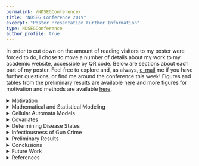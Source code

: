 ```yaml
---
permalink: /NDSEGConference/
title: "NDSEG Conference 2019"
excerpt: "Poster Presentation Further Information"
type: NDSEGConference
author_profile: true
---
```

In order to cut down on the amount of reading visitors to my poster were forced to do, I chose to move a number of details about my work to my academic website, accessible by QR code. Below are sections about each part of my poster. Feel free to explore and, as always, [e-mail](mailto:sscott41@vols.utk.edu) me if you have further questions, or find me around the conference this week! Figures and tables from the preliminary results are available [here](https://shelbymscott.github.io/files/PreliminaryResults.pdf) and more figures for motivation and methods are available [here](https://shelbymscott.github.io/files/MotivationMethods.pdf).

<details>
<summary>Motivation</summary>
<br>
<p>
Gun violence leads to more than 31,000 deaths and 78,000 nonfatal injuries each year in the United States. Homicide is the leading cause of death among African American males aged 10 - 24, and 2/3 of these deaths involve firearm use. The homicide rate for African Americans in 2010 was 16.3 per 100,000, whereas the overall homicide rate was 4.4 per 100,000. Therefore, apparent disparity exists in rates of homicide for different demographic groups. Gun violence does not only affect the direct victims and perpetrators involved in events, studies have shown that adults exposed to gun violence as children showed an increased likelihood for chronic health conditions compared with those who did not experience such exposures. These chronic health conditions include heart disease, cancer, chronic obstructive lung disease, hepatitis, diabetes, and stroke. Exposure to gun violence also leads to an increase in risky behaviors, especially in youth.
</p>

<p>
Despite the severity of gun violence, there has been little research published on the topic and also limited amounts of funding provided. Gun violence has a similar mortality rate to that of sepsis, but only receives 0.7% of the funding. It is also the second least researched cause of death, with accidental falls as the cause of death with fewer published papers, relative to mortality rate. This is due in part to the Dickey Amendment, passed in 1996. Three years earlier, Arthur Kellermann and colleagues published a paper that found having a gun in the home is significantly associated with increased risk of homicide occurring in the home. Congress then passed the amendment in concert with funding appropriations for the Centers for Disease Control (CDC), which stated no federal funds could be used to promote or advocate for gun control. Similar language has since been added to the funding appropriations for the National Institutes of Health (NIH). Removing funding from these two groups effectively reduced large-scale research on gun violence in the United States, contributing to the lack of relevant publications.
</p>

<p>
The purpose of this model is to observe and predict the spread of gun crime in Chicago, Illinois. I use approaches from epidemic models in order to explore the ways in which gun crime spreads throughout the 77 community areas of Chicago and how heterogeneity in the socioeconomic conditions can bolster and hinder the spread of these events. Provided the model can appropriately replicate past gun crime events, it can also be used to predict and then control future gun crimes in both space and time. Further, these methods can be applied to gun crime in other cities to predict future crime. Because I include socioeconomic conditions as environmental heterogeneity, I can also determine how socioeconomic conditions affect the spread of gun crime, which could inform policy decisions.
</p>

</details>

<details>
<summary>Mathematical and Statistical Modeling</summary>
<br>
<p>
There are multiple statistical models in this project that come together in order to contribute to a mathematical model of the system. The mainstream media often presents gun violence as an "epidemic" in the United States, and a variety of researchers have addressed the validity of this claim. If it is acceptable that gun violence is analogous to an epidemic, a suite of methods from epidemiology are then available to be used for this sociological "disease." Siettos and Russo present a summary of the mathematical and statistical methods used for observing infectious disease dynamics. Robert Smith? similarly outlines the types of mathematical models that can be used to assess problems in epidemiology and to arrive at the desired conclusions, without having to perform rigorous (or often impossible) field experiments. Generally, the purpose of mathematical models is to elucidate key features of the system and ignore what is not relevant to the specific question to be answered. Whereas mathematical models explore how a change in one aspect of the system can relate to changes in other parts of the system, statistical models imply that variations in the dependent variables depend on variations in the independent variables. Statistical models help to unearth what is happening, while mathematical models help to unearth why the event is occurring. Statistical models are often seen as a subset of mathematical models. Therefore, mathematical and statistical models should be used in concert with one another to make conclusions about questions of interest in the field.
</p>

<p>
There are a variety of different types of models that are used in order to understand the dynamics of epidemics. They can be broken down into categories of stochastic vs. deterministic, static vs. dynamic, and discrete vs. continuous. Stochastic models allow the inclusion of random events in the system, while deterministic models assume that the factors included in the model fully represent the outcomes. Static models observe the events at one point in time and/or space, while dynamic models observe the events over a span of time and/or space. Finally, discrete models observe the state of a system at specific increments in space and/or time, while continuous models observe the state of a system over a span of space and/or time.
</p>

</details>

<details>
<summary>Cellular Automata Models</summary>
<br>
<p>
Cellular automata (CA) are a class of spatio-temporal models that have often been used for epidemic modeling. Basic CA models are composed of a regular lattice in which each cell exists in a specific state. At each time step, the cell states update based on a set of local rules, usually depending on interactions within neighborhoods. They are discrete in space and time and often attempt to gain new insight into the behavior and dynamics of a system or predict future outcomes under certain conditions. Previous CA models of epidemics have included rabies, Chagas disease, foot-and-mouth, as well as many others. Many epidemic models ignore the spatial component and solely track the temporal spread of an epidemic through a population. When the environment is generally homogeneous, there may be no need to add the complexity of a spatial component. In numerous cases, though, environmental heterogeneity increases the need to add a spatial component to models. Liu et al. compared a reaction-diffusion model of epidemic spread with one formulated on a CA. They included interactions between epidemic states and environmental heterogeneity in the form of population structure and demography, and found that the CA model with environmental heterogeneity embedded and dispersed more stably in space than the non-spatial counterpart. A more stable model is easier to interpret, thus it is appropriate to use the spatial model when environmental heterogeneity is present in the system. Some of these spatial components are simple additions to the lattice, but many more recent CA models have incorporated the use of geographic information systems (GIS) data to improve the biological realism of the spatial component.
</p>

<p>
The cellular automata model we create consists of a $7 \times 11$ lattice of the 77 community areas of Chicago with each cell's state representing the category of crime (low, medium, or high) present in that community area. The cells also contain parameters for the unemployment rate, poverty level, and percentage of the population that is considered dependent, as well as a parameter for the level of crime present (1 - 15). The states of the cells update based on the crime levels of the surrounding cells. At each time step (representing a week), the cell will average the crime levels of the cells in its von Neumann neighborhood. If the average is higher than its current crime level, then it will increase its crime level by 1. Conversely, if the average is lower than its current crime level, then it will decrease its crime level by 1. If it is the same crime level as the average, then it will remain at the same crime level. It will then update its crime category and the global observation parameters for overall crime categories will be updated. The model measures the average crime level across all cells, the number of cells within each crime category, and the number of cells within each crime level. These dynamics are tracked over 520 time steps, or 10 years.
</p>

</details>

<details>
<summary>Covariates</summary>
<br>
<p>
While there are endless factors that can contribute to increased rates of crime, we focus on socio-economic indicators, as they are often blamed for crime and also can be addressed with changes to public policy, community action, or other interventions. In order to determine which indicators best-predicted the number of gun crimes in each community area, we run a subset procedure with a negative binomial regression, using information criteria to score the fit of each subset.
</p>

<p>
The subset procedure is used to determine which predictor variables are most useful for forecasting the response variable, and also often used to interpret a large number of regression coefficients, thus reducing some of the issues often faced when there are a large number of regression coefficients.  Overall, subset selection requires both an algorithm for the efficient searching of the solution space and a criterion or measure for the comparison of competing models to help guide the search. The algorithm takes combinations of predictors, runs a negative binomial regression over the data, and then diagnoses how well the regression fits the data. For our subset selection procedure, we use Akaike's Information Criteria with the equation:
$$
AIC(k) = 2k - 2 log L(\hat{\theta}_k),
$$
where $k$ represents the number of predictors in the subset and $log L(\hat{\theta}_k)$ is the log likelihood of the observations evaluated at $\theta$, which is the vector of predictors. The log likelihood function is:
$$
LogL(\hat{\theta}) = \sum_{i = 1}^{n} \ln(\Gamma(k_i + r)) - \sum_{i=1}^{n} \ln(k_i!) - n \ln(\Gamma(r)) + \sum_{i = 1}^{n} k_i \ln(p) + nr \ln(1 - p),
$$
where $n$ is the number of observations, $k_i$ is a predictor from the subset, $r$ is the number of failures before the experiment is stopped, and $p$ is the probability of success in the model.
</p>

<p>
Whereas count data is often fit using a Poisson distribution, the characteristics of this data point to a negative binomial distribution being most appropriate. In the Poisson distribution, it is expected that mean and variance are equal and therefore that there is equidispersion in the data. Our data do not meet this criteria, as the variance is far larger than the mean ($\mu = 128.88, \sigma^2 = 2.29 x 10^4$). The negative binomial distribution relaxes this restriction, and is therefore a better choice for this model.
</p>

<p>
We use multiple diagnostic statistics to determine whether one subset is a better fit of the data than others. While the algorithm gives the option of using AIC, ICOMP, CAIC, SBC, ICOMP(IFIM), and ICOMP(CovB), AIC produced better results than the other diagnostics and is therefore used for this model.
</p>
</details>

<details>
<summary>Determining Disease States</summary>
<br>

<p>
In order to determine how many different levels of crime should be included in the model, we used the $k$-selection procedure from Pham et al. Whereas most categorization algorithms require the user to define the number of classes before the data are divided into classes, the $k$-selection algorithm uses statistical diagnostics to determine the optimal number of categories in which to divide the data. The evaluation function $f(k)$ is defined using the equations:
$$
f(k) =
\begin{cases}
 1 & \text{if}~ k = 1 \\
 \frac{S_k}{\alpha_k S_{k-1}} & \text{if}~ S_{k-1} \neq 0, ~\forall k > 1 \\
   1 & \text{if}~ S_{k-1} = 0, ~\forall k > 1\\
\end{cases}\\
$$
$$
\alpha_k =
\begin{cases}
 1 - \frac{3}{4N_d} & \text{if}~ k = 2 ~\text{and}~ N_d > 1\\
 \alpha_{k-1} + \frac{1 - \alpha_{k-1}}{6} & \text{if}~ k > 2 ~\text{and}~ N_d > 1\\
\end{cases}
$$
where $S_k$ is the sum of the cluster distortions when the number of clusters is $k$, $N_d$ is the number of data set attributes (or dimensions), and $\alpha_k$ is a weight factor. Overall, the value of $f(k)$ is the ratio of the real distortion to the estimated distortion and is close to $1$ when the data distribution is uniform. Therefore, values of $k$ that yield small $f(k)$ can be regarded as giving well-defined clusters.
</p>

<p>
For the gun crime data in Chicago, Illinois, we wanted to inform the number of classes to be used in the cellular automata with data. Since our model is concerned with the spatial density of crime, we took the number of crimes in each community area from $2012 - 2017$, found the average over the time period, then divided this average by the community area to give the number of crimes per km$^2$ for each community area. We then ran twenty iterations of the $K$-selection algorithm (since stochasticity is integral to the process), and averaged the results.
</p>

</details>

<details>
<summary>Infectiousness of Gun Crime</summary>
<br>

<p>
Gun violence is often termed an epidemic in popular science and news articles. This is due to the fact that it seemingly can be passed between individuals and that there is spillover between geographically close areas. Slutkin describes in detail the aspects of gun violence that make it an epidemic and proposes some of the ways epidemiology could be used in order to understand more about gun crime and gun violence. If we can claim that gun violence is an epidemic, it may be useful to determine how far in space, time, and space/time that gun crime spreads throughout Chicago.
</p>

<p>
Loeffler and Flaxman use a Bayesian spatio-temporal point process model in order to differentiate between gun crimes that clustered but non-diffusing gun violence and clustered gun violence resulting from diffusion. Their paper works exclusively with gun violence data collected from an Acoustic Gunshot Locator System (AGLS), while our dataset contains all of the spatio-temporally logged gun crimes that occurred in 2008 in Chicago, Illinois. The process used calculates the conditional intensity, $\lambda(x,y,t)$, of gun crime. This conditional intensity is composed of two parts: a background rate and a self-excitatory rate, which can be distinguished from one another. The equation used is:
$$
\lambda(x,y,t) = m_0 \mu(x,y,t)
$$
$$
+ \theta \sum_{i:t_i < t}^{}\omega \exp(-\omega(t-t_i))\frac{1}{2\pi \sigma^2} \exp(-((x-x_i)^2) + (y-y_i)^2/(2\sigma^2)),
$$
where $\mu(x,y,t)$ is the background intensity, estimated with an Epanechnikov kernel and weighted by $m_0$. Then, we have the self-excitatory kernel, which is Gaussian distributed. The parameters of this equation include $\theta$, which gives the number of shootings triggered by any particular shooting. Other important parameters include $\omega$ and $\sigma$, which are the temporal and spatial length scales, respectively. The algorithm implements Hamiltonian Monte Carlo sampling to explore the parameter space. We run four chains for 1000 iterations, with 500 draws used as burn-in, giving a total of 2000 draws.
</p>

</details>

<details>
<summary>Preliminary Results</summary>
<br>

<b>Covariates</b>
<p>
The subset selection algorithm presents a constant, poverty, unemployment, and dependents as the best predictors of gun crime in Chicago. The table in the results at the top of this page shows the results from the algorithm. This allows us to see which subsets of predictors also fit the model reasonably well and therefore may need to be further considered. We also show some diagnostics from the algorithm. The objective change at convergence ($\delta$) represents how well the algorithm performs and should be close to zero. Therefore, our procedure has done reasonably well at finding the appropriate subset. The log likelihood ($LogL$) does not have an interpretation on its own, but is used to calculate the AIC values and therefore part of the comparison with other models. The dispersion parameter ($\alpha$) represents how scattered the data are around the mean. A dispersion parameter of one would suggest a Poisson distribution. The resulting value of $alpha = 0.7095$ confirms the decision to model this data using a negative binomial distribution.
</p>

<b>Determining Disease States</b>
<p>
After running 20 iterations of the $k$-selection algorithm, we found that the optimal number of classes for this data set is $15$ ($\mu = 14.95, \sigma = 1.61$). Figure 1 shows the results from one iteration of the model. The $f(k)$ function evaluates distortion in the data and is optimal when approaching zero. In the figure we observe that $6$ or $13$ clusters would also be appropriate ($f(k) < 0.85$), but that $15$ is the optimal number. These 15 disease levels can then be broken into equal interval subsets ranging from 0 - 92.70 gun crimes/km$^2$. These 15 crime levels can then be broken into three categories: low, medium, and high. Low crime areas have densities from 0.0 - 30.9 gun crimes/km$^2$, medium crime areas have densities from 31.0 - 61.8 gun crimes/km$^2$, and high crime areas have densities from 61.9 - 92.7 gun crimes/km$^2$.
</p>

<b>Infectiousness of Gun Crime</b>
<p>
Due to computational power, we have not yet run the algorithm over the entire dataset. The 2008 gun crimes have been subset by geographic area, time, and crime type. For a subset of the community areas (community areas 20-25), we find a $\theta$ value of $0.93$. Interpreted, this means that if $100$ crimes were observed at a given location, the next $93$ crimes observed within a $1.6$km radius and $12$ hours would have been triggered by the original $100$. We have also run this algorithm over other subsets and obtained different results, but in all cases there is spatio-temporal triggering of gun crimes.
</p>

</details>

<details>
<summary>Conclusions</summary>
<br>
<p>
The cellular automata model is still in development, but we have come to some conclusions in this preliminary work. From the analysis of covariates using negative binomial subset selection, we are able to determine that poverty, unemployment, and dependents are all significantly associated with the number of gun crimes that occur in a given community area. When assessing the natural breaks within the dataset using $k$-selection, we determine that we can break the crime down into $15$ different crime levels, which can then be further broken down into three categories of crime: low, medium, and high. Finally, when assessing a geographic subset of the data, we find that gun crimes are triggered by past gun crimes at that therefore we can term gun crime as an epidemic.
</p>

<p>
Preliminary cellular automata models have been created, which find that crime persists in the system, no matter where the initial outbreak occurs. Further testing is required to determine how the initial geographic distribution of crime affects the dynamics and how changes in parameters (crime levels, covariates, infectiousness) affect these dynamics as well.
</p>

</details>

<details>
<summary>Future Work</summary>
<br>
<p>
The next step in this model is to work with the Bayesian point process in order to determine the infectiousness of gun crime over a larger subset of the data or the entire dataset, if possible. There is also a need to confirm the model is not misspecified before the parameters are used within a cellular automata model. Once the model is appropriately parameterized, the full model, including GIS data, will be built and analyzed. This analysis will observe 1) how changes in the initial conditions affect the dynamics of crime spread and 2) how changes in the parameters affect the dynamics of crime spread.
</p>

<p>
The longer term plan for this project is to develop a theory for control in cellular automata models. There is currently a limited literature on how to use methods of optimization, control, and optimal control in cellular automata models. This work will be done on a simple cellular automata model, with methods tested against one another to determine which optimizes our parameter of choice and which one requires the least amount of computational power. The results from this will then be applied to the cellular automata model of gun crime to determine when and where intervention methods should be applied in order to reduce gun crime in Chicago. This "best" method can then be applied to cellular automata models of epidemics, fire spread, and other systems to optimize a desired outcome.
</p>
</details>

<details>
<summary>References</summary>
<br>
Sarsenbay Abdrakhmanov, Kanatzhan Beisembayev, Fedor I. Korennoy, Gulzhan Yessembekova, Dosym B. Kushubaev, and Ablaikhan S. Kadyrov. Revealing spatio-temporal patterns of rabies spread among various categories of animals in the republic of Kazakhstan, 2010-2013. Geospatial Health, 11(2), 2016. <br> <br>
American Psychological Association. Gun violence: Prediction, prevention, and policy. Technical report, American Psychological Association, 2013. <br> <br>
J.P. Aurambout, A.G. Endress, and B.M. Deal. A spatial model to estimate habitat fragmentation and its consequences on long-term persistence of animal populations. Environmental Monitoring and
Assessment, 109:199 – 225, 2005. <br> <br>
Braga, A. A., Zimmerman, G., Barao, L., Farrell, C., Brunson, R. K., & Papachristos, A. V. Street Gangs, Gun Violence, and Focused Deterrence: Comparing Place-based and Group-based Evaluation Methods to Estimate Direct and Spillover Deterrent Effects. Journal of Research in Crime and Delinquency, 56(4), 524–562, 2019. <br> <br>
Hamparsum Bozdogan. Intelligent Statistical Data Mining with Information Complexity and Genetic Algorithms. 1 edition, 2003. <br> <br>
Hamparsum Bozdogan. Modern statistical theory and inference: An informational modeling process with matlab. In preparation, 2019. <br> <br>
T. Rashad Byrdsong, Angela Devan, and Hide Yamatani. A ground-up model for gun violence reduction: A community-based public health approach. Journal of Evidence-Informed Social Work, 13(1):76–86, 2016. <br> <br>
Andreas Deutsch and Sabine Dormann. Cellular Automaton Modeling of Biological Pattern Formation. Modeling and Simulation in Science, Engineering, and Technology. Birkhauser Basel, 1 edition, 2005. <br> <br>
Ben Green, Thibaut Horel, and Andrew B Papachristos. Modeling contagion through social networks to explain and predict gunshot violence in chicago, 2006 to 2014. JAMA Internal Medicine, 2017. <br> <br>
William Greene. Functional forms for the negative binomial model for count data. Economics Letters, 99(3):585-590, 2008. <br> <br>
James W. Hardin. Generalized linear models and extensions, 2007. <br> <br>
Arthur L. Kellermann, Frederick P. Rivara, Norman B. Rushforth, Joyce G. Banton, Donald T. Reay, Jerry T. Francisco, Ana B. Locci, Janice Prodzinski, Bela B. Hackman, and Grant Somes. Gun ownership as a risk factor for homicide in the home. New England Journal of Medicine, 329(15):1084-1091, 1993. <br> <br>
Quan-Xing Liu, Zhen Jin, and Mao-Xing Liu. Spatial organization and evolution period of the epidemic model using cellular automata. Physical Review, 74, 2006. <br> <br>
C Loeffler and S Flaxman. Is gun violence contagious? a spatiotemporal test. Journal of Quantitative Criminology, August 2018. <br> <br>
Armin R. Mikler, Sangeeta Venkatachalam, and Kaja Abbas. Modeling infectious diseases using global stochastic cellular automata. Journal of Biological Systems, 13(04):421-439, 2005. <br> <br>
D Pham, Stefan Dimov, and Cuong Nguyen. Selection of k in k -means clustering. Proceedings of The Institution of Mechanical Engineers Part C-journal of Mechanical Engineering Science - PROC INST MECH ENG C-J MECH E, 219:103-119, 01 2005. <br> <br>
Joel L. Schiff. Cellular Automata: A Discrete View of the World. John Wiley & Sons, Inc, 2008. <br> <br>
Constantinos Siettos and Lucia Russo. Mathematical modeling of infectious disease dynamics. Virulence, 4, 04 2013. <br> <br>
R. Slimi, S. El Yacoubi, E. Dumonteil, and S. Gourbire. A cellular automata model for chagas disease. Applied Mathematical Modelling, 33(2):1072-1085, 2009. <br> <br>
Gary Slutkin. Violence is a contagious disease: Contagion of violence: Workshop summary, 2013. <br> <br>
Robert Smith? Modelling Disease Ecology with Mathematics, volume 2 of AIMS Series on Differential Equations & Dynamical Systems. American Institute of Mathematical Sciences, 1 edition, 2008. <br> <br>
Stark DE and Shah NH. Funding and publication of research on gun violence and other leading causes of death. JAMA, 317(1):84–86, Jan 2017. <br> <br>
Michael J. Tildesley and Matt J. Keeling. Is r0 a good predictor of final epidemic size: Foot-and-mouth disease in the uk. Journal of Theoretical Biology, 258(4):623 – 629, 2009. <br> <br>
S Towers. The difference between mathematical and statistical modelling (plus some more basics of r), 08 2013. Online. <br> <br>
S Towers, A Gomez-Lievano, M Khan, A Mubayi, and C Castillo-Chavez. Contagion in mass killings and school shootings. PLoS ONE, 10(7):e117 - 259, 2015. <br> <br>
Dexter R. Voisin, Sadiq Patel, Jun Sung Hong, Lois Takahashi, and Noni Gaylord-Harden. Behavioral health correlates of exposure to community violence among african-american adolescents in chicago. Children and Youth Services Review, 69(Supplement C):97 – 105, 2016. <br> <br>
Shari A. Wiley, Michael Z. Levy, and Charles C. Branas. The Impact of Violence Interruption on the Diffusion of Violence: A Mathematical Modeling Approach, pages 225{249. Springer International Publishing, Cham, 2016. <br> <br>
Margaret A Winker, Kamran Abbasi, and Frederick P Rivara. Unsafe and understudied: the us gun problem. BMJ, 352, 2016. <br> <br>
Jiaquan Xu, Sheery L. Murphy, Kenneth D. Kochanek, and Brigham A. Bastian. Deaths: Final data for 2013. Technical Report 64(2), National Vital Statistics System, Hyattsville, MD, February 2016. <br> <br>
Jie Xu and Elizabeth Griffiths. Shooting on the street: Measuring the spatial influence of physical features on gun violence in a bounded street network. Journal of Quantitative Criminology, 33(2):237 - 253, Jun 2017.

</details>
